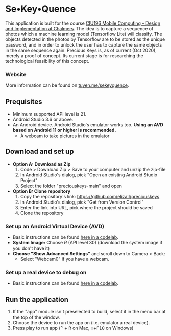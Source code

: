 # Se•Key•Quence

This application is built for the course [CIU196 Mobile Computing – Design and Implementation at Chalmers](https://chalmers.instructure.com/courses/10409/assignments/syllabus). The idea is to capture a sequence of photos which a machine learning model (Tensorflow Lite) will classify. The objects detected in the photos by Tensorflow are to be stored as the unique password, and in order to unlock the user has to capture the same objects in the same sequence again. Precious Keys is, as of current (Oct 2020), merely a proof of concept. Its current stage is for researching the technological feasibility of this concept.

### Website

More information can be found on [tuyen.me/sekeyquence](https://tuyen.me/sekeyquence).

## Prequisites

- Minimum supported API level is 21.
- Android Studio 3.6 or above.
- An Android device. Android Studio's emulator works too. **Using an AVD based on Android 11 or higher is recommended.**
  - A webcam to take pictures in the emulator

## Download and set up

- **Option A: Download as Zip**
  1. Code > Download Zip > Save to your computer and unzip the zip-file
  2. In Android Studio's dialog, pick "Open an existing Android Studio Project"
  3. Select the folder "preciouskeys-main" and open
- **Option B: Clone repository**
  1. Copy the repository's link: https://github.com/elizaII/preciouskeys
  2. In Android Studio's dialog, pick "Get from Version Control"
  3. Enter the link into URL, pick where the project should be saved
  4. Clone the repository

### Set up an Android Virtual Device (AVD)

- Basic instructions can be found [here in a codelab](https://codelabs.developers.google.com/codelabs/kotlin-android-training-get-started/#5).
- **System Image:** Choose _R_ (API level 30) (download the system image if you don't have it)
- **Choose "Show Advanced Settings"** and scroll down to Camera > Back:
  - Select "Webcam0" if you have a webcam.

### Set up a real device to debug on

- Basic instructions can be found [here in a codelab](https://codelabs.developers.google.com/codelabs/kotlin-android-training-get-started/#6).

## Run the application

1. If the "app" module isn't preselected to build, select it in the menu bar at the top of the window.
2. Choose the device to run the app on (i.e. emulator a real device).
3. Press play to run app (<kbd>^</kbd> + <kbd>R</kbd> on Mac, <kbd>⇧</kbd>+<kbd>F10</kbd> on Windows)

